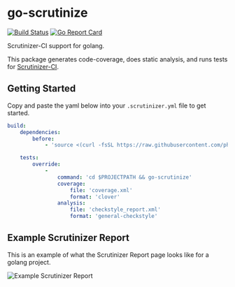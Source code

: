 # go-scrutinize
[![Build Status](https://scrutinizer-ci.com/g/phayes/go-scrutinize/badges/build.png?b=master)](https://scrutinizer-ci.com/g/phayes/go-scrutinize/build-status/master)
[![Go Report Card](https://goreportcard.com/badge/github.com/phayes/go-scrutinize)](https://goreportcard.com/report/github.com/phayes/go-scrutinize)

Scrutinizer-CI support for golang.

This package generates code-coverage, does static analysis, and runs tests for [Scrutinizer-CI](https://scrutinizer-ci.com).  

## Getting Started

Copy and paste the yaml below into your `.scrutinizer.yml` file to get started.

```yml
build:
    dependencies:
        before:
            - 'source <(curl -fsSL https://raw.githubusercontent.com/phayes/go-scrutinize/master/install-golang)'

    tests:
        override:
            -
                command: 'cd $PROJECTPATH && go-scrutinize'
                coverage:
                    file: 'coverage.xml'
                    format: 'clover'
                analysis:
                    file: 'checkstyle_report.xml'
                    format: 'general-checkstyle'
```

## Example Scrutinizer Report

This is an example of what the Scrutinizer Report page looks like for a golang project.

![Example Scrutinizer Report](http://i.imgur.com/KCb7e7Y.png)
